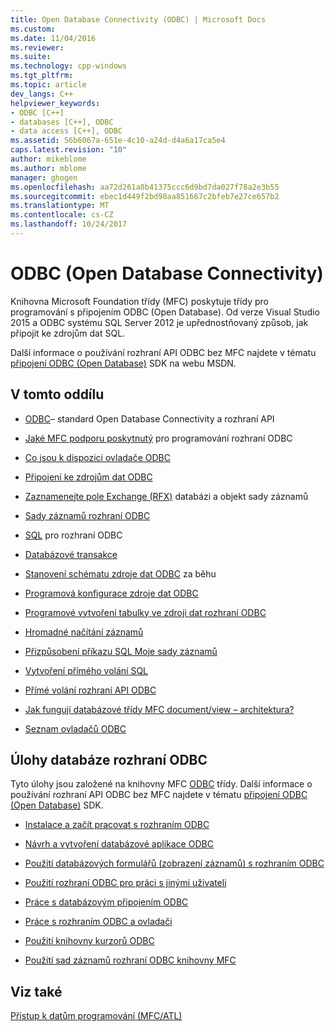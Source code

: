 ```yaml
---
title: Open Database Connectivity (ODBC) | Microsoft Docs
ms.custom: 
ms.date: 11/04/2016
ms.reviewer: 
ms.suite: 
ms.technology: cpp-windows
ms.tgt_pltfrm: 
ms.topic: article
dev_langs: C++
helpviewer_keywords:
- ODBC [C++]
- databases [C++], ODBC
- data access [C++], ODBC
ms.assetid: 56b6067a-651e-4c10-a24d-d4a6a17ca5e4
caps.latest.revision: "10"
author: mikeblome
ms.author: mblome
manager: ghogen
ms.openlocfilehash: aa72d261a0b41375ccc6d9bd7da027f78a2e3b55
ms.sourcegitcommit: ebec1d449f2bd98aa851667c2bfeb7e27ce657b2
ms.translationtype: MT
ms.contentlocale: cs-CZ
ms.lasthandoff: 10/24/2017
---
```

# <a name="open-database-connectivity-odbc"></a>ODBC (Open Database Connectivity)
Knihovna Microsoft Foundation třídy (MFC) poskytuje třídy pro programování s připojením ODBC (Open Database). Od verze Visual Studio 2015 a ODBC systému SQL Server 2012 je upřednostňovaný způsob, jak připojit ke zdrojům dat SQL.
  
 Další informace o používání rozhraní API ODBC bez MFC najdete v tématu [připojení ODBC (Open Database)](https://msdn.microsoft.com/en-us/library/ms710252.aspx) SDK na webu MSDN.  
  
  
## <a name="in-this-section"></a>V tomto oddílu  
  
-   [ODBC](odbc-basics.md)– standard Open Database Connectivity a rozhraní API  
  
-   [Jaké MFC podporu poskytnutý](odbc-and-mfc.md) pro programování rozhraní ODBC  
  
-   [Co jsou k dispozici ovladače ODBC](odbc-driver-list.md)  
  
-   [Připojení ke zdrojům dat ODBC](data-source-managing-connections-odbc.md)  
  
-   [Zaznamenejte pole Exchange (RFX)](record-field-exchange-rfx.md) databázi a objekt sady záznamů  
  
-   [Sady záznamů rozhraní ODBC](recordset-odbc.md)  
  
-   [SQL](sql.md) pro rozhraní ODBC  
  
-   [Databázové transakce](transaction-odbc.md)  
  
-   [Stanovení schématu zdroje dat ODBC](data-source-determining-the-schema-of-the-data-source-odbc.md) za běhu  
  
-   [Programová konfigurace zdroje dat ODBC](data-source-programmatically-configuring-an-odbc-data-source.md)  
  
-   [Programové vytvoření tabulky ve zdroji dat rozhraní ODBC](data-source-programmatically-creating-a-table-in-an-odbc-data-source.md)  
  
-   [Hromadné načítání záznamů](recordset-fetching-records-in-bulk-odbc.md)  
  
-   [Přizpůsobení příkazu SQL Moje sady záznamů](sql-customizing-your-recordsets-sql-statement-odbc.md)  
  
-   [Vytvoření přímého volání SQL](sql-making-direct-sql-calls-odbc.md)  
  
-   [Přímé volání rozhraní API ODBC](odbc-calling-odbc-api-functions-directly.md)  
  
-   [Jak fungují databázové třídy MFC document/view – architektura?](working-with-documents-and-views.md)  
  
-   [Seznam ovladačů ODBC](odbc-driver-list.md)  
  
## <a name="odbc-database-tasks"></a>Úlohy databáze rozhraní ODBC  
 Tyto úlohy jsou založené na knihovny MFC [ODBC](odbc-basics.md) třídy. Další informace o používání rozhraní API ODBC bez MFC najdete v tématu [připojení ODBC (Open Database)](https://msdn.microsoft.com/en-us/library/ms710252.aspx) SDK.  
  
-   [Instalace a začít pracovat s rozhraním ODBC](installing-and-getting-started-with-odbc.md)  
  
-   [Návrh a vytvoření databázové aplikace ODBC](design-and-create-an-odbc-database-application.md)  
  
-   [Použití databázových formulářů (zobrazení záznamů) s rozhraním ODBC](use-database-forms-record-views-with-odbc.md)  
  
-   [Použití rozhraní ODBC pro práci s jinými uživateli](use-odbc-to-work-with-other-users.md)  
  
-   [Práce s databázovým připojením ODBC](work-with-odbc-database-connections.md)  
  
-   [Práce s rozhraním ODBC a ovladači](work-with-odbc-and-drivers.md)  
  
-   [Použití knihovny kurzorů ODBC](use-the-odbc-cursor-library.md)  
  
-   [Použití sad záznamů rozhraní ODBC knihovny MFC](use-mfc-odbc-recordsets.md)  
  
## <a name="see-also"></a>Viz také  
 [Přístup k datům programování (MFC/ATL)](../../data/data-access-programming-mfc-atl.md)